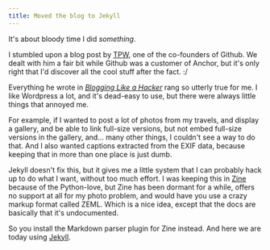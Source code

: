 ```yaml
---
title: Moved the blog to Jekyll
---
```


It's about bloody time I did *something*.

I stumbled upon a blog post by [TPW](http://tom.preston-werner.com/), one of the co-founders of Github. We dealt with him a fair bit while Github was a customer of Anchor, but it's only right that I'd discover all the cool stuff after the fact.  :/

Everything he wrote in *[Blogging Like a Hacker](http://tom.preston-werner.com/2008/11/17/blogging-like-a-hacker.html)* rang so utterly true for me. I like Wordpress a lot, and it's dead-easy to use, but there were always little things that annoyed me.

For example, if I wanted to post a lot of photos from my travels, and display a gallery, and be able to link full-size versions, but not embed full-size versions in the gallery, and... many other things, I couldn't see a way to do that. And I also wanted captions extracted from the EXIF data, because keeping that in more than one place is just dumb.

Jekyll doesn't fix this, but it gives me a little system that I can probably hack up to do what I want, without too much effort. I was keeping this in [Zine](http://zine.pocoo.org/) because of the Python-love, but Zine has been dormant for a while, offers no support at all for my photo problem, and would have you use a crazy markup format called ZEML. Which is a nice idea, except that the docs are basically that it's undocumented.

So you install the Markdown parser plugin for Zine instead. And here we are today using [Jekyll](https://github.com/mojombo/jekyll).


